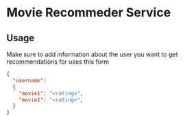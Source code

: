 # Movie Recommeder Service

## Usage

Make sure to add information about the user you want to get recommendations for uses this form

```json
{
  "username":
  {
    "movie1": "<rating>",
    "movie1": "<rating>",
  }
}
```
